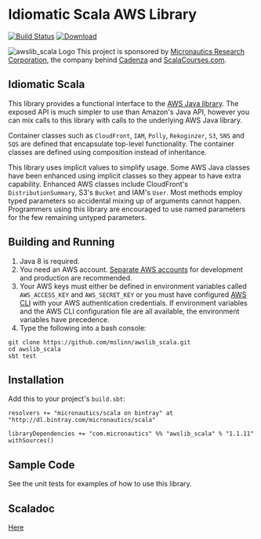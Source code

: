 # Idiomatic Scala AWS Library

[![Build Status](https://travis-ci.org/mslinn/awslib_scala.svg?branch=master)](https://travis-ci.org/mslinn/awslib_scala)
[ ![Download](https://api.bintray.com/packages/micronautics/scala/awslib_scala/images/download.svg) ](https://bintray.com/micronautics/scala/awslib_scala/_latestVersion)
 
![awslib_scala Logo](https://raw.githubusercontent.com/mslinn/awslib_scala/master/images/awsLib_76x78.png)
This project is sponsored by [Micronautics Research Corporation](http://www.micronauticsresearch.com/),
the company behind [Cadenza](http://www.micronauticsresearch.com/products/cadenza/index.html) and 
[ScalaCourses.com](http://www.scalacourses.com).

## Idiomatic Scala
This library provides a functional interface to the [AWS Java library](http://docs.aws.amazon.com/AWSJavaSDK/latest/javadoc/index.html).
The exposed API is much simpler to use than Amazon's Java API, 
however you can mix calls to this library with calls to the underlying AWS Java library.

Container classes such as `CloudFront`, `IAM`, `Polly`, `Rekoginzer`, `S3`, `SNS` and `SQS` are defined that 
encapsulate top-level functionality.
The container classes are defined using composition instead of inheritance.

This library uses implicit values to simplify usage.
Some AWS Java classes have been enhanced using implicit classes so they appear to have extra capability.
Enhanced AWS classes include CloudFront's `DistributionSummary`, S3's `Bucket` and IAM's `User`.
Most methods employ typed parameters so accidental mixing up of arguments cannot happen.
Programmers using this library are encouraged to use named parameters for the few remaining untyped parameters.

## Building and Running

 1. Java 8 is required.
 2. You need an AWS account.
[Separate AWS accounts](http://docs.aws.amazon.com/awsaccountbilling/latest/aboutv2/consolidated-billing.html) 
for development and production are recommended.
 3. Your AWS keys must either be defined in environment variables called `AWS_ACCESS_KEY` and `AWS_SECRET_KEY`
or you must have configured [AWS CLI](http://aws.amazon.com/cli/) with your AWS authentication credentials.
If environment variables and the AWS CLI configuration file are all available, the environment variables have precedence.
 4. Type the following into a bash console:
````
git clone https://github.com/mslinn/awslib_scala.git
cd awslib_scala
sbt test
````

## Installation
Add this to your project's `build.sbt`:

    resolvers += "micronautics/scala on bintray" at "http://dl.bintray.com/micronautics/scala"

    libraryDependencies += "com.micronautics" %% "awslib_scala" % "1.1.11" withSources()

## Sample Code
See the unit tests for examples of how to use this library.

## Scaladoc
[Here](http://blog.mslinn.com/awslib_scala/latest/api/com/micronautics/aws/index.html)
